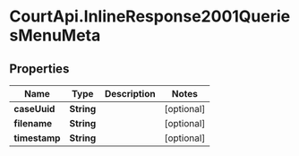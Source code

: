 # CourtApi.InlineResponse2001QueriesMenuMeta

## Properties
Name | Type | Description | Notes
------------ | ------------- | ------------- | -------------
**caseUuid** | **String** |  | [optional] 
**filename** | **String** |  | [optional] 
**timestamp** | **String** |  | [optional] 


